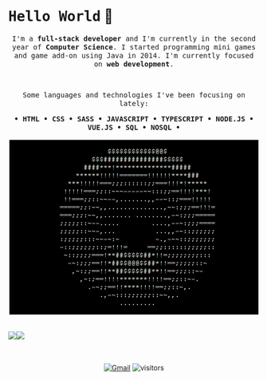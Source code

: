 # <samp>Hello World</samp> 👋

<p align="center">
    <samp>I'm a <strong>full-stack developer</strong> and I'm currently in the second year of <strong>Computer  Science</strong>. I started programming mini games and game add-on using Java in 2014. I'm currently     focused on <strong>web development</strong>.</samp>
</p>

<br>

<p align="center">
    <samp>Some languages and technologies I've been focusing on lately:</samp>
</p>

<div align="center">
    <samp>
        <strong>
            &bull; HTML &bull; CSS &bull; SASS &bull; JAVASCRIPT &bull; TYPESCRIPT
            &bull; NODE.JS &bull; VUE.JS &bull; SQL &bull; NOSQL &bull;
        </strong>
        <br>
    </samp>
    <br>
    <img src="https://raw.githubusercontent.com/biewdev/biewdev/main/assets/donut.gif" alt="ASCII Donut">
</div>

<br>

<a href="#"><img width="400px" src="https://github-readme-stats.vercel.app/api?username=biewdev&hide_title=true&hide_border=true&show_icons=true&include_all_commits=true&count_private=true&line_height=21&text_color=000&icon_color=000&bg_color=0,fff44a,6accff,43bfff,5c1cff&theme=graywhite"/><img width="400px" src="https://github-readme-stats.vercel.app/api/top-langs/?username=biewdev&hide=html&hide_title=true&hide_border=true&layout=compact&langs_count=7&text_color=000&icon_color=fff&bg_color=0,5c1cff,43bfff,6accff,fff44a&theme=graywhite"/></a>

<br>

<div align="center">

[![Gmail](https://img.shields.io/badge/-Gmail-darkorange?style=flat-square&logo=gmail&logoColor=white)](mailto:gabrielaugustodev@gmail.com)
![visitors](https://visitor-badge.glitch.me/badge?page_id=biewdev)

</div>
